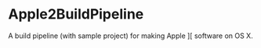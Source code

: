 Apple2BuildPipeline
===================

A build pipeline (with sample project) for making Apple ][ software on OS X.
